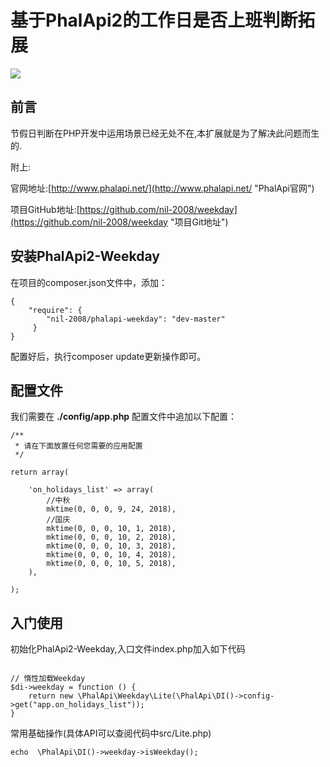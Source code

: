 
# 基于PhalApi2的工作日是否上班判断拓展

![](http://webtools.qiniudn.com/master-LOGO-20150410_50.jpg)

## 前言

节假日判断在PHP开发中运用场景已经无处不在,本扩展就是为了解决此问题而生的.

附上:

官网地址:[http://www.phalapi.net/](http://www.phalapi.net/ "PhalApi官网")

项目GitHub地址:[https://github.com/nil-2008/weekday](https://github.com/nil-2008/weekday "项目Git地址")


## 安装PhalApi2-Weekday

在项目的composer.json文件中，添加：

```
{
    "require": {
        "nil-2008/phalapi-weekday": "dev-master"
     }
}
```

配置好后，执行composer update更新操作即可。

## 配置文件
我们需要在 **./config/app.php** 配置文件中追加以下配置：

```
/**
 * 请在下面放置任何您需要的应用配置
 */

return array(

    'on_holidays_list' => array(
        //中秋
        mktime(0, 0, 0, 9, 24, 2018),
        //国庆
        mktime(0, 0, 0, 10, 1, 2018),
        mktime(0, 0, 0, 10, 2, 2018),
        mktime(0, 0, 0, 10, 3, 2018),
        mktime(0, 0, 0, 10, 4, 2018),
        mktime(0, 0, 0, 10, 5, 2018),
    ),

);
```

## 入门使用

初始化PhalApi2-Weekday,入口文件index.php加入如下代码

```

// 惰性加载Weekday
$di->weekday = function () {
    return new \PhalApi\Weekday\Lite(\PhalApi\DI()->config->get("app.on_holidays_list"));
}

```

常用基础操作(具体API可以查阅代码中src/Lite.php)

```
echo  \PhalApi\DI()->weekday->isWeekday();
```